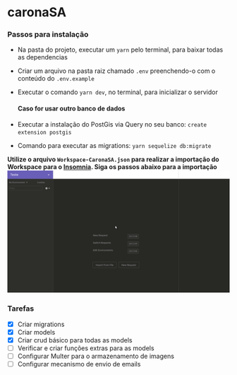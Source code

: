 # caronaSA

### Passos para instalação

- Na pasta do projeto, executar um `yarn` pelo terminal, para baixar todas as dependencias
- Criar um arquivo na pasta raiz chamado `.env` preenchendo-o com o conteúdo do `.env.example`
- Executar o comando `yarn dev`, no terminal, para inicializar o servidor

  #### Caso for usar outro banco de dados

- Executar a instalação do PostGis via Query no seu banco: `create extension postgis`
- Comando para executar as migrations: `yarn sequelize db:migrate`

**Utilize o arquivo `Workspace-CaronaSA.json` para realizar a importação do Workspace para o [Insomnia](https://insomnia.rest/). Siga os passos abaixo para a importação**
![](insomnia.gif)

### Tarefas

- [x] Criar migrations
- [x] Criar models
- [x] Criar crud básico para todas as models
- [ ] Verificar e criar funções extras para as models
- [ ] Configurar Multer para o armazenamento de imagens
- [ ] Configurar mecanismo de envio de emails
